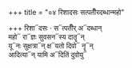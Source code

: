 +++
title = "०४ रिशादसः सत्पतीँरदब्धान्महो"

+++
रिशा᳓दसः · स᳓त्पतीँर् अ᳓दब्धान्  
महो᳓ रा᳓ज्ञः सुवसन᳓स्य दातॄ᳓न्  
यू᳓नः सुक्षत्रा᳓न् क्ष᳓यतो दिवो᳓ नॄ᳓न्  
आदित्या᳓न् यामि अ᳓दितिं दुवोयु᳓